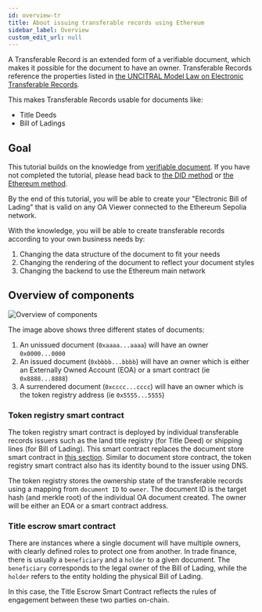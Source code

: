 ```yaml
---
id: overview-tr
title: About issuing transferable records using Ethereum
sidebar_label: Overview
custom_edit_url: null
---
```


A Transferable Record is an extended form of a verifiable document, which makes it possible for the document to have an owner. Transferable Records reference the properties listed in [the UNCITRAL Model Law on Electronic Transferable Records](https://uncitral.un.org/sites/uncitral.un.org/files/media-documents/uncitral/en/mletr_ebook_e.pdf).

This makes Transferable Records usable for documents like:

- Title Deeds
- Bill of Ladings

## Goal

This tutorial builds on the knowledge from [verifiable document](/docs/overview-section/overview#verifiable-document). If you have not completed the tutorial, please head back to [the DID method](/docs/did-section/overview-did) or [the Ethereum method](/docs/ethereum-section/overview-eth).

By the end of this tutorial, you will be able to create your "Electronic Bill of Lading" that is valid on any OA Viewer connected to the Ethereum Sepolia network.

With the knowledge, you will be able to create transferable records according to your own business needs by:

1. Changing the data structure of the document to fit your needs
1. Changing the rendering of the document to reflect your document styles
1. Changing the backend to use the Ethereum main network

## Overview of components

![Overview of components](/docs/transferable-section/overview-tr.png)

The image above shows three different states of documents:

1. An unissued document (`0xaaaa...aaaa`) will have an owner `0x0000...0000`
1. An issued document (`0xbbbb...bbbb`) will have an owner which is either an Externally Owned Account (EOA) or a smart contract (ie `0x8888...8888`)
1. A surrendered document (`0xcccc...cccc`) will have an owner which is the token registry address (ie `0x5555...5555`)

### Token registry smart contract

The token registry smart contract is deployed by individual transferable records issuers such as the land title registry (for Title Deed) or shipping lines (for Bill of Lading). This smart contract replaces the document store smart contract in [this section](/docs/ethereum-section/document-store). Similar to document store contract, the token registry smart contract also has its identity bound to the issuer using DNS.

The token registry stores the ownership state of the transferable records using a mapping from `document ID` to `owner`. The document ID is the target hash (and merkle root) of the individual OA document created. The owner will be either an EOA or a smart contract address.

### Title escrow smart contract

There are instances where a single document will have multiple owners, with clearly defined roles to protect one from another. In trade finance, there is usually a `beneficiary` and a `holder` to a given document. The `beneficiary` corresponds to the legal owner of the Bill of Lading, while the `holder` refers to the entity holding the physical Bill of Lading.

In this case, the Title Escrow Smart Contract reflects the rules of engagement between these two parties on-chain.
